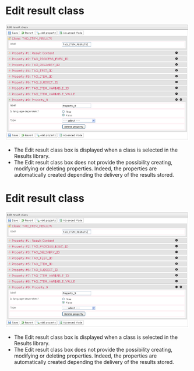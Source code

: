 <!--
created_at: '2012-03-29 16:15:45'
updated_at: '2013-03-13 14:23:56'
authors:
    - 'Jérôme Bogaerts'
contributors:
    - 'Franck Gismondi'
tags:
    - 'Manage Results'
-->

Edit result class
=================

![](../resources/results-editclass1.png)

-   The Edit result class box is displayed when a class is selected in the Results library.
-   The Edit result class box does not provide the possibility creating, modifying or deleting properties. Indeed, the properties are automatically created depending the delivery of the results stored.

Edit result class
=================

![](../resources/results-editclass1.png)

-   The Edit result class box is displayed when a class is selected in the Results library.
-   The Edit result class box does not provide the possibility creating, modifying or deleting properties. Indeed, the properties are automatically created depending the delivery of the results stored.


